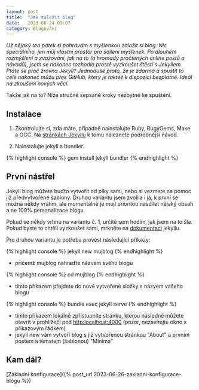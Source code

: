 ```yaml
---
layout: post
title:  "Jak založit blog"
date:   2023-06-24 09:07
category: Blogování
---
```


*Už nějaký ten pátek si pohrávám s myšlenkou založit si blog. Nic speciálního, jen můj vlastní prostor pro sdílení myšlenek. Po dlouhém rozmýšlení a zvažování, jak na to (a hromady pročtených online postů a návodů), jsem se nakonec rozhodla prostě vyzkoušet štěstí s Jekyllem. Ptáte se proč zrovna Jekyll? Jednoduše proto, že je zdarma a spustit to celé nakonec můžu přes GitHub, který je taktéž k dispozici bezplatně. Ideál na zkoušení nových věcí.*

Takže jak na to? Níže stručně sepsané kroky nezbytné ke spuštění.

## Instalace

1. Zkontrolujte si, zda máte, případně nainstalujte Ruby, RugyGems, Make a GCC. Na [stránkách Jekyllu](https://jekyllrb.com/docs/installation/) k tomu naleznete podrobnější návod.

2. Nainstalujte jekyll a bundler.

{% highlight console %}
gem install jekyll bundler
{% endhighlight %}

## První nástřel

Jekyll blog můžete buďto vytvořit od píky sami, nebo si vezmete na pomoc již předvytvořené šablony. Druhou variantu jsem zvolila i já, k první se možná někdy vrátím, ale momentálně je mojí prioritou nasdílet nějaký obsah a ne 100%  personalizace blogu.

Pokud se někdy vrhnu na variantu č. 1, určitě sem hodím, jak jsem na to šla. Pokud byste to chtěli vyzkoušet sami, mrkněte na [dokumentaci](https://jekyllrb.com/docs/step-by-step/01-setup/) jekyllu.

Pro druhou variantu je potřeba provést následující příkazy:

{% highlight console %}
jekyll new mujblog
{% endhighlight %}

- pričemž mujblog nahraďte názvem svého blogu

{% highlight console %}
cd mujblog
{% endhighlight %}

- tímto příkazem přejdete do nově vytvořené složky s názvem vašeho blogu

{% highlight console %}
bundle exec jekyll serve
{% endhighlight %}

- tímto příkazem lokálně zpřístupníte stránku, kterou následně můžete otevrít v prohlížeči pod [http:localhost:4000](http:localhost:4000) (pozor, nezavírejte okno s příkazovým řádkem)
- jekyll new vám vytvoří blog s již vytvořenou stránkou "About" a prvním postem a tématem (šablonou) "Minima"

## Kam dál?

[Základní konfigurace]({% post_url 2023-06-26-zakladni-konfigurace-blogu %})
